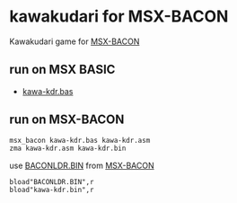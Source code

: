 # kawakudari for MSX-BACON

Kawakudari game for [MSX-BACON](https://github.com/hra1129/msx_basic_compiler/)

## run on MSX BASIC

- [kawa-kdr.bas](kawa-kdr.bas)

## run on MSX-BACON

```sh
msx_bacon kawa-kdr.bas kawa-kdr.asm
zma kawa-kdr.asm kawa-kdr.bin
```

use [BACONLDR.BIN](https://github.com/hra1129/msx_basic_compiler/blob/main/msx_basic_compiler/baconloader/BACONLDR.BIN) from [MSX-BACON](https://github.com/hra1129/msx_basic_compiler/)
```MSX
bload"BACONLDR.BIN",r
bload"kawa-kdr.bin",r
```

